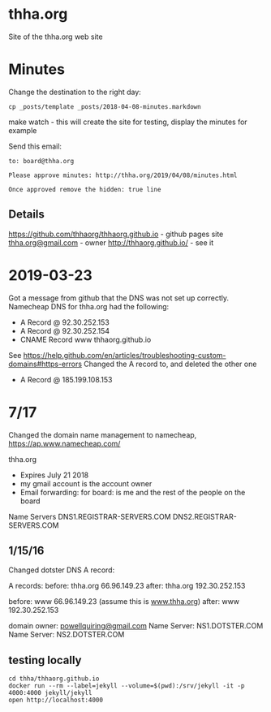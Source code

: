 # thha.org
Site of the thha.org web site

# Minutes

Change the destination to the right day:

    cp _posts/template _posts/2018-04-08-minutes.markdown

make watch - this will create the site for testing, display the minutes for example

Send this email:

```
to: board@thha.org

Please approve minutes: http://thha.org/2019/04/08/minutes.html

Once approved remove the hidden: true line
```

## Details
https://github.com/thhaorg/thhaorg.github.io - github pages site
thha.org@gmail.com - owner
http://thhaorg.github.io/ - see it


# 2019-03-23
Got a message from github that the DNS was not set up correctly.
Namecheap DNS for thha.org had the following:
- A Record @ 92.30.252.153
- A Record @ 92.30.252.154
- CNAME Record www thhaorg.github.io

See https://help.github.com/en/articles/troubleshooting-custom-domains#https-errors
Changed the A record to, and deleted the other one
- A Record @ 185.199.108.153

# 7/17
Changed the domain name management to namecheap, https://ap.www.namecheap.com/

thha.org
* Expires July 21 2018
* my gmail account is the account owner
* Email forwarding: for board: is me and the rest of the people on the board

Name Servers
DNS1.REGISTRAR-SERVERS.COM
DNS2.REGISTRAR-SERVERS.COM


## 1/15/16
Changed dotster DNS A record:

A records:
before: thha.org 66.96.149.23
after: thha.org 192.30.252.153

before: www 66.96.149.23 (assume this is www.thha.org)
after: www 192.30.252.153

domain owner: 
powellquiring@gmail.com
Name Server: NS1.DOTSTER.COM
Name Server: NS2.DOTSTER.COM

## testing locally

    cd thha/thhaorg.github.io
    docker run --rm --label=jekyll --volume=$(pwd):/srv/jekyll -it -p 4000:4000 jekyll/jekyll
    open http://localhost:4000
